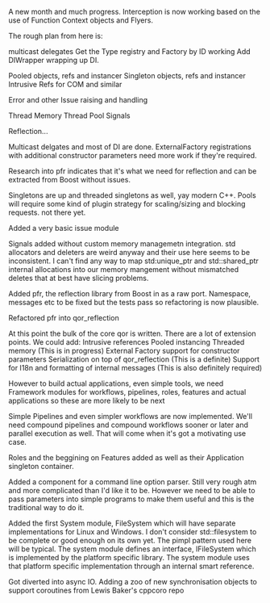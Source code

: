 A new month and much progress. Interception is now working based on the use of Function Context objects and Flyers.

The rough plan from here is:

multicast delegates
Get the Type registry and Factory by ID working
Add DIWrapper wrapping up DI.

Pooled objects, refs and instancer
Singleton objects, refs and instancer
Intrusive Refs for COM and similar

Error and other Issue raising and handling

Thread Memory
Thread Pool
Signals

Reflection...


Multicast delgates and most of DI are done. ExternalFactory registrations with additional constructor parameters need more work if they're required.

Research into pfr indicates that it's what we need for reflection and can be extracted from Boost without issues.

Singletons are up and threaded singletons as well, yay modern C++.
Pools will require some kind of plugin strategy for scaling/sizing and blocking requests. not there yet.

Added a very basic issue module

Signals added without custom memory managemetn integration. std allocators and deleters are weird anyway and their use here seems to be inconsistent. I can't find any way to map std:unique_ptr and std::shared_ptr internal allocations into our memory mangement without mismatched deletes that at best have slicing problems.

Added pfr, the reflection library from Boost in as a raw port. Namespace, messages etc to be fixed but the tests pass so refactoring is now plausible.

Refactored pfr into qor_reflection

At this point the bulk of the core qor is written. There are a lot of extension points. 
We could add:
Intrusive references
Pooled instancing
Threaded memory (This is in progress)
External Factory support for constructor parameters
Serialization on top of qor_reflection (This is a definite)
Support for I18n and formatting of internal messages (This is also definitely required)

However to build actual applications, even simple tools, we need Framework modules for workflows, pipelines, roles, features and actual applications so these are more likely to be next

Simple Pipelines and even simpler workflows are now implemented. We'll need compound pipelines and compound workflows sooner or later and parallel execution as well. That will come when it's got a motivating use case.

Roles and the beggining on Features added as well as their Application singleton container.

Added a component for a command line option parser. Still very rough atm and more complicated than I'd like it to be. However we need to be able to pass parameters into simple programs to make them useful and this is the traditional way to do it.

Added the first System module, FileSystem which will have separate implementations for Linux and Windows. I don't consider std::filesystem to be complete or good enough on its own yet.
The pimpl pattern used here will be typical. The system module defines an interface, IFileSystem which is implemented by the platform specific library. The system module uses that platform specific implementation through an internal smart reference.

Got diverted into async IO. Adding a zoo of new synchronisation objects to support coroutines from Lewis Baker's cppcoro repo


